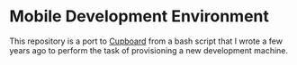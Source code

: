 # Mobile Development Environment

This repository is a port to [Cupboard](https://github.com/cupboard-project/cupboard) from a bash script that I wrote a few years ago to perform the task of provisioning a new development machine.